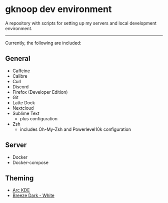 # gknoop dev environment
A repository with scripts for setting up my servers and local development environment.

---
Currently, the following are included:
## General
- Caffeine
- Calibre
- Curl
- Discord
- Firefox (Developer Edition)
- Git
- Latte Dock
- Nextcloud
- Sublime Text
  - plus configuration
- Zsh 
  - includes Oh-My-Zsh and Powerlevel10k configuration

## Server
- Docker
- Docker-compose

## Theming
- [Arc KDE](https://github.com/PapirusDevelopmentTeam/arc-kde)
- [Breeze Dark - White](https://www.gnome-look.org/p/1259380/)
